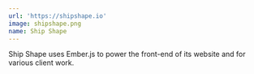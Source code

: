 ```yaml
---
url: 'https://shipshape.io'
image: shipshape.png
name: Ship Shape
---
```

Ship Shape uses Ember.js to power the front-end of its website and for various client work.